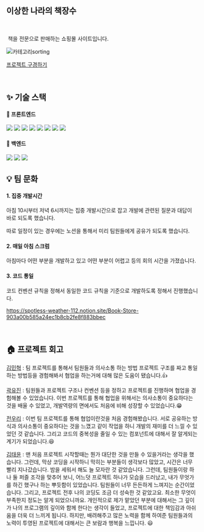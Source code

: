 ## 이상한 나라의 책장수

<br/>

&nbsp;책을 전문으로 판매하는 쇼핑몰 사이트입니다.

![카테고리sorting](https://user-images.githubusercontent.com/96560613/226563417-f9dea720-56a6-4caa-aac7-b3a368021ce4.gif)

[프로젝트 구경하기]()

<br/>

## ✨ 기술 스택

#### 🧷 프론트엔드

  <img src="https://img.shields.io/badge/Git-F05032?style=flat-square&logo=git&logoColor=white"/>
  <img src="https://img.shields.io/badge/ESlint-4B32C3?style=flat-square&logo=ESlint&logoColor=white" />
  <img src="https://img.shields.io/badge/Prettier-F7B93E?style=flat-square&logo=Prettier&logoColor=white">
  <img src="https://img.shields.io/badge/styled components-DB7093?style=flat-square&logo=styled-components&logoColor=white"/>

  <img src="https://img.shields.io/badge/JavaScript-F7DF1E?style=flat-square&logo=JavaScript&logoColor=white">

  <img src="https://img.shields.io/badge/React-61DAFB?style=flat-square&logo=React&logoColor=white">

  <img src="https://img.shields.io/badge/Axios-5A29E4?style=flat-square&logo=Axios&logoColor=white">
  <img src="https://img.shields.io/badge/React Router-CA4245?style=flat-square&logo=ReactRouter&logoColor=white">
  
#### 🧷 백엔드

  <img src="https://img.shields.io/badge/Node.js-339933?style=flat-square&logo=Node.js&logoColor=white">
  <img src="https://img.shields.io/badge/Express-000000?style=flat-square&logo=Express&logoColor=white">
  <img src="https://img.shields.io/badge/MongoDB-47A248?style=flat-square&logo=MongoDB&logoColor=white">

<br />

## 💡 팀 문화

#### 1. 집중 개발시간

아침 10시부터 저녁 6시까지는 집중 개발시간으로 잡고 개발에 관련된 질문과 대답이 바로 되도록 했습니다.

따로 일정이 있는 경우에는 노션을 통해서 미리 팀원들에게 공유가 되도록 했습니다.

#### 2. 매일 아침 스크럼

아침마다 어떤 부분을 개발하고 있고 어떤 부분이 어렵고 등의 회의 시간을 가졌습니다.

#### 3. 코드 통일

코드 컨벤션 규칙을 정해서 동일한 코드 규칙을 기준으로 개발하도록 정해서 진행했습니다.

https://spotless-weather-112.notion.site/Book-Store-903a00b585a24ec1b8cb2fe8f883bbec

</br>

## 🏠 프로젝트 회고

[김민혁](https://github.com/Miintoo) :
팀 프로젝트를 통해서 팀원들과 의사소통 하는 방법 프로젝트 구조를 짜고 통일하는 방법등을 경험해봐서 협업을 하는거에 대해 많은 도움이 됐습니다.👍

[곽유진](https://github.com/yujin-kwak) :
팀원들과 프로젝트 구조나 컨벤션 등을 정하고 프로젝트를 진행하며 협업을 경험해볼 수 있었습니다. 이번 프로젝트를 통해 협업을 위해서는 의사소통이 중요하다는 것을 배울 수 있었고, 개발역량의 면에서도 처음에 비해 성장할 수 있었습니다.😁

[전우리](https://github.com/woori0214) :
이번 팀 프로젝트를 통해 협업이란것을 처음 경험해봤습니다. 서로 공유하는 방식과 의사소통이 중요하다는 것을 느꼈고 같이 작업을 하니 개발의 재미를 더 느낄 수 있었던 것 같습니다. 그리고 코드의 중복성을 줄일 수 있는 컴포넌트에 대해서 잘 알게되는 계기가 되었습니다.😆

[김태윤](https://github.com/arbor0701) :
맨 처음 프로젝트 시작할때는 뭔가 대단한 것을 만들 수 있을거라는 생각을 했습니다. 그런데, 막상 코딩을 시작하니 막히는 부분들이 생각보다 많았고, 시간은 너무 빨리 지나갔습니다. 밤을 세워서 해도 늘 모자란 것 같았습니다. 그런데, 팀원들이랑 하나 둘 퍼즐 조각을 맞추어 보니, 어느덧 프로젝트 하나가 모습을 드러났고, 내가 무엇가를 하긴 했구나 하는 뿌듯함이 있었습니다. 팀원들이 너무 든든하게 느껴지는 순간이었습니다.
그리고, 프로젝트 전후 나의 코딩도 조금 더 성숙한 것 같았고요. 최소한 무엇이 부족한지 정도는 알게 되었으니까요. 개인적으로 제가 맡았던 부분에 대해서는 그 깊이가 나의 프로그램의 깊이와 함께 한다는 생각이 들었고, 프로젝트에 대한 책임감과 아쉬움을 더욱 더 느끼게 됩니다. 하지만, 배려해주고 많은 노력을 함께 하여준 팀원들과의 노력이 투영된 프로젝트에 대해서는 큰 보람과 행복을 느낍니다. 😃
